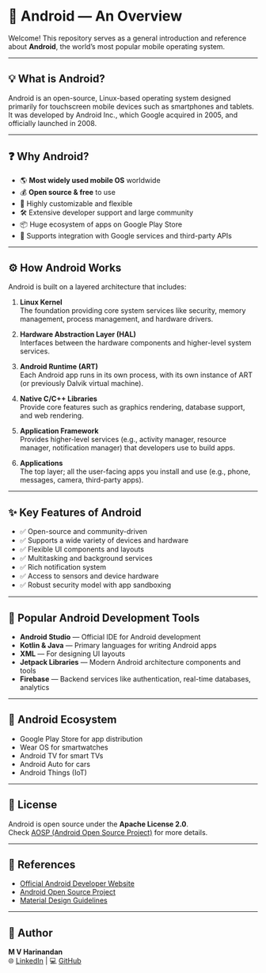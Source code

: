 # 📱 Android — An Overview

Welcome! This repository serves as a general introduction and reference about **Android**, the world’s most popular mobile operating system.

---

## 💡 What is Android?

Android is an open-source, Linux-based operating system designed primarily for touchscreen mobile devices such as smartphones and tablets.  
It was developed by Android Inc., which Google acquired in 2005, and officially launched in 2008.

---

## ❓ Why Android?

- 🌎 **Most widely used mobile OS** worldwide
- 💰 **Open source & free** to use
- 🧩 Highly customizable and flexible
- 🛠️ Extensive developer support and large community
- 📦 Huge ecosystem of apps on Google Play Store
- 🔗 Supports integration with Google services and third-party APIs

---

## ⚙️ How Android Works

Android is built on a layered architecture that includes:

1. **Linux Kernel**  
   The foundation providing core system services like security, memory management, process management, and hardware drivers.

2. **Hardware Abstraction Layer (HAL)**  
   Interfaces between the hardware components and higher-level system services.

3. **Android Runtime (ART)**  
   Each Android app runs in its own process, with its own instance of ART (or previously Dalvik virtual machine).

4. **Native C/C++ Libraries**  
   Provide core features such as graphics rendering, database support, and web rendering.

5. **Application Framework**  
   Provides higher-level services (e.g., activity manager, resource manager, notification manager) that developers use to build apps.

6. **Applications**  
   The top layer; all the user-facing apps you install and use (e.g., phone, messages, camera, third-party apps).

---

## ✨ Key Features of Android

- ✅ Open-source and community-driven
- ✅ Supports a wide variety of devices and hardware
- ✅ Flexible UI components and layouts
- ✅ Multitasking and background services
- ✅ Rich notification system
- ✅ Access to sensors and device hardware
- ✅ Robust security model with app sandboxing

---

## 🚀 Popular Android Development Tools

- **Android Studio** — Official IDE for Android development
- **Kotlin & Java** — Primary languages for writing Android apps
- **XML** — For designing UI layouts
- **Jetpack Libraries** — Modern Android architecture components and tools
- **Firebase** — Backend services like authentication, real-time databases, analytics

---

## 📲 Android Ecosystem

- Google Play Store for app distribution
- Wear OS for smartwatches
- Android TV for smart TVs
- Android Auto for cars
- Android Things (IoT)

---

## 📝 License

Android is open source under the **Apache License 2.0**.  
Check [AOSP (Android Open Source Project)](https://source.android.com/) for more details.

---

## 🙌 References

- [Official Android Developer Website](https://developer.android.com/)
- [Android Open Source Project](https://source.android.com/)
- [Material Design Guidelines](https://m3.material.io/)

---

## 👤 Author

**M V Harinandan**  
🌐 [LinkedIn](https://linkedin.com/in/harinandanmv) | 💻 [GitHub](https://github.com/harinandanmv)
